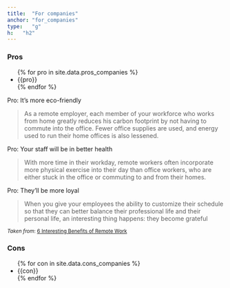 ```yaml
---
title:  "For companies"
anchor: "for_companies"
type:   "g"
h:   "h2"
---
```


### Pros
<ul class="list-group row list-rw prosCons">
    {% for pro in site.data.pros_companies %}
        <li class="list-group-item col-xs-12 col-md-3 text-center">
            {{pro}} 
        </li>          
    {% endfor %}      
</ul>


Pro: It’s more eco-friendly

> As a remote employer, each member of your workforce who works from home greatly reduces his carbon footprint 
by not having to commute into the office. Fewer office supplies are used, and energy used to run their 
home offices is also lessened.                

Pro: Your staff will be in better health

> With more time in their workday, remote workers often incorporate more physical exercise into their day than office
 workers, 
who are either stuck in the office or commuting to and from their homes.

Pro: They’ll be more loyal

> When you give your employees the ability to customize their schedule so that they can better balance their 
professional life 
and their personal life, an interesting thing happens: they become grateful

<sup>_Taken from_: [6 Interesting Benefits of Remote Work](https://remote.co/6-interesting-benefits-of-remote-work/)</sup>              

### Cons
<ul class="list-group row list-rw prosCons">
    {% for con in site.data.cons_companies %}
        <li class="list-group-item col-xs-12 col-md-3 text-center">
            {{con}} 
        </li>          
    {% endfor %}      
</ul>